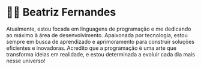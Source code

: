 #  👩‍💻 Beatriz Fernandes 

Atualmente, estou focada em linguagens de programação e me dedicando ao máximo à área de desenvolvimento. Apaixonada por tecnologia, estou sempre em busca de aprendizado e aprimoramento para construir soluções eficientes e inovadoras. Acredito que a programação é uma arte que transforma ideias em realidade, e estou determinada a evoluir cada dia mais nesse universo!
